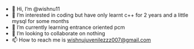 - 👋 Hi, I’m @wishnu11
- 👀 I’m interested in coding but have only learnt c++ for 2 years and a little mysql for some months 
- 🌱 I’m currently learning entrance oriented pcm
- 💞️ I’m looking to collaborate on nothing
- 📫 How to reach me is wishnujuvenilezzz007@gmail.com

<!---
wishnu11/wishnu11 is a ✨ special ✨ repository because its `README.md` (this file) appears on your GitHub profile.
You can click the Preview link to take a look at your changes.
--->
